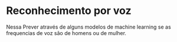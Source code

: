 # Reconhecimento por voz
Nessa  Prever através de alguns modelos de machine learning se as frequencias de voz são de homens ou de mulher.
